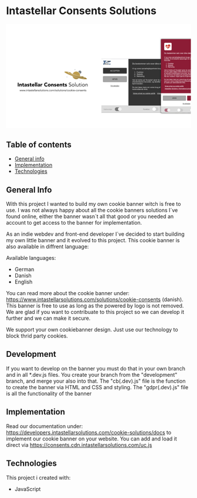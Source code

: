 # Intastellar Consents Solutions
![Intastellar Consents Banner](/img/github__banner.jpg "Intastellar Consents Banner")
## Table of contents
* [General info](#general-info)
* [Implementation](#implementation)
* [Technologies](#technologies)

## General Info
With this project I wanted to build my own cookie banner witch is free to use. I was not always happy about all the cookie banners solutions I´ve found online, either the banner wasn´t all that good or you needed an account to get access to the banner for implementation.

As an indie webdev and front-end developer I´ve decided to start building my own little banner and it evolved to this project.
This cookie banner is also available in diffrent language:

Available languages:
* German
* Danish
* English

You can read more about the cookie banner under: https://www.intastellarsolutions.com/solutions/cookie-consents (danish).
This banner is free to use as long as the powered by logo is not removed. We are glad if you want to contribuate to this project so we can develop it further and we can make it secure.

We support your own cookiebanner design. Just use our technology to block thrid party cookies.

## Development
If you want to develop on the banner you must do that in your own branch and in all *.dev.js files. You create your branch from the "development" branch, and merge your also into
that. The "cb(.dev).js" file is the function to create the banner via HTML and CSS and styling. The "gdpr(.dev).js" file is all the functionality of the banner

## Implementation
Read our documentation under: https://developers.intastellarsolutions.com/cookie-solutions/docs to implement our cookie banner on your website.
You can add and load it direct via https://consents.cdn.intastellarsolutions.com/uc.js

## Technologies
This project i created with:
* JavaScript
